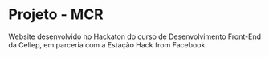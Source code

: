 # Projeto - MCR
<p>Website desenvolvido no Hackaton do curso de Desenvolvimento Front-End da Cellep, em parceria com a Estação Hack from Facebook.</p>
